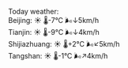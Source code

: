 Today weather:  
Beijing: ☀️   🌡️-7°C 🌬️↓5km/h  
Tianjin: ☀️   🌡️-9°C 🌬️↓4km/h  
Shijiazhuang: ☀️   🌡️+2°C 🌬️↙5km/h  
Tangshan: ☀️   🌡️-1°C 🌬️↗4km/h  
